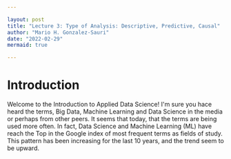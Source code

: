 ```yaml
---

layout: post
title: "Lecture 3: Type of Analysis: Descriptive, Predictive, Causal"
author: "Mario H. Gonzalez-Sauri"
date: "2022-02-29"
mermaid: true

---
```


<!--  FORMAT: https://github.com/adam-p/markdown-here/wiki/Markdown-Cheatsheet -->

# Introduction

<!--  https://trends.google.com/trends/explore?date=2012-01-01%202022-02-25&q=%2Fm%2F0jt3_q3,%2Fm%2F01hyh_,Big%20Data  -->


Welcome to the Introduction to Applied Data Science! I'm sure you hace heard the terms, Big Data, Machine Learning and Data Science in the media or perhaps from other peers. It seems that today, that the terms are being used more often. In fact, Data Science and Machine Learning (ML) have reach the Top in the Google index of most frequent terms as fields of study. This pattern has been increasing for the last 10 years, and the trend seem to be upward.
